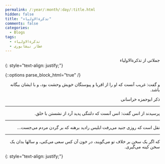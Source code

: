 ```yaml
---
permalink: /:year/:month/:day/:title.html
hidden: false
title: "تذکرةالاولیاء"
comments: false
categories:
  - Blogs
tags:
  - تذکرةالاولیاء
  - عطار نیشابوری
---
```


<div dir='rtl' align='right'>
جملاتی از تذکرةالاولیاء
</div>
{: style="text-align: justify;"}
<br>

{::options parse_block_html="true" /}
<div dir='rtl' align='right'>
و گفت: غریب آنست که او را از اقربا و پیوستگان خویش وحشت بود، و با ایشان بیگانه باشد.

ذکر ابوحمزه خراسانی

---

پرسیدند از انس گفت: انس آنست که دلتنگی پدید آرد از نشستن با خلق.

---

نقل است که روزی جنید می‌رفت ابلیس رادید برهنه که بر گردن مردم می‌جست...

---

که اگر یک سخن بر خلاف تو می‌گویند، در خون آن کس سعی می‌کنی، و سالها بدان یک سخن کینه می‌گیری.
</div>
{: style="text-align: justify;"}
